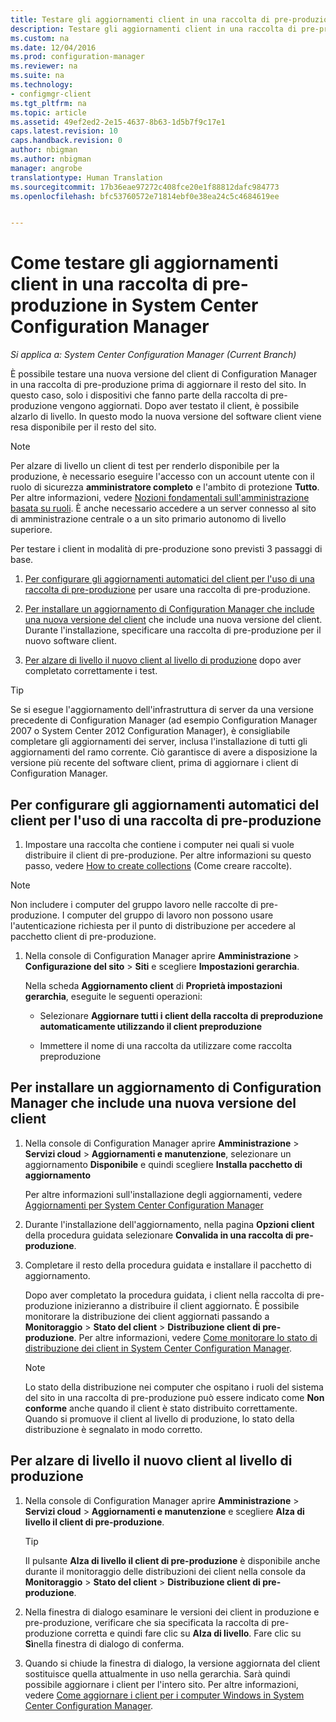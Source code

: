 ```yaml
---
title: Testare gli aggiornamenti client in una raccolta di pre-produzione | Documentazione Microsoft
description: Testare gli aggiornamenti client in una raccolta di pre-produzione in System Center Configuration Manager.
ms.custom: na
ms.date: 12/04/2016
ms.prod: configuration-manager
ms.reviewer: na
ms.suite: na
ms.technology:
- configmgr-client
ms.tgt_pltfrm: na
ms.topic: article
ms.assetid: 49ef2ed2-2e15-4637-8b63-1d5b7f9c17e1
caps.latest.revision: 10
caps.handback.revision: 0
author: nbigman
ms.author: nbigman
manager: angrobe
translationtype: Human Translation
ms.sourcegitcommit: 17b36eae97272c408fce20e1f88812dafc984773
ms.openlocfilehash: bfc53760572e71814ebf0e38ea24c5c4684619ee


---
```

# <a name="how-to-test-client-upgrades-in-a-preproduction-collection-in-system-center-configuration-manager"></a>Come testare gli aggiornamenti client in una raccolta di pre-produzione in System Center Configuration Manager

*Si applica a: System Center Configuration Manager (Current Branch)*

È possibile testare una nuova versione del client di Configuration Manager in una raccolta di pre-produzione prima di aggiornare il resto del sito.  In questo caso, solo i dispositivi che fanno parte della raccolta di pre-produzione vengono aggiornati. Dopo aver testato il client, è possibile alzarlo di livello. In questo modo la nuova versione del software client viene resa disponibile per il resto del sito.

> [!NOTE]
> Per alzare di livello un client di test per renderlo disponibile per la produzione, è necessario eseguire l'accesso con un account utente con il ruolo di sicurezza **amministratore completo** e l'ambito di protezione **Tutto**. Per altre informazioni, vedere [Nozioni fondamentali sull'amministrazione basata su ruoli](/sccm/core/understand/fundamentals-of-role-based-administration). È anche necessario accedere a un server connesso al sito di amministrazione centrale o a un sito primario autonomo di livello superiore.

 Per testare i client in modalità di pre-produzione sono previsti 3 passaggi di base.  

1.  [Per configurare gli aggiornamenti automatici del client per l'uso di una raccolta di pre-produzione](#BKMK_config) per usare una raccolta di pre-produzione.  

2.  [Per installare un aggiornamento di Configuration Manager che include una nuova versione del client](#BKMK_install) che include una nuova versione del client. Durante l'installazione, specificare una raccolta di pre-produzione per il nuovo software client.  

3.  [Per alzare di livello il nuovo client al livello di produzione](#BKMK_promote) dopo aver completato correttamente i test.  

> [!TIP]  
>  Se si esegue l'aggiornamento dell'infrastruttura di server da una versione precedente di Configuration Manager \(ad esempio Configuration Manager 2007 o System Center 2012 Configuration Manager\), è consigliabile completare gli aggiornamenti dei server, inclusa l'installazione di tutti gli aggiornamenti del ramo corrente. Ciò garantisce di avere a disposizione la versione più recente del software client, prima di aggiornare i client di Configuration Manager.  

##  <a name="a-namebkmkconfiga-to-configure-automatic-client-upgrades-to-use-a-preproduction-collection"></a><a name="BKMK_config"></a> Per configurare gli aggiornamenti automatici del client per l'uso di una raccolta di pre-produzione  

1. Impostare una raccolta che contiene i computer nei quali si vuole distribuire il client di pre-produzione. Per altre informazioni su questo passo, vedere [How to create collections](..\collections\create-collections.md) (Come creare raccolte).

> [!NOTE]
> Non includere i computer del gruppo lavoro nelle raccolte di pre-produzione. I computer del gruppo di lavoro non possono usare l'autenticazione richiesta per il punto di distribuzione per accedere al pacchetto client di pre-produzione.   

1.  Nella console di Configuration Manager aprire **Amministrazione** > **Configurazione del sito** > **Siti** e scegliere **Impostazioni gerarchia**.  

     Nella scheda **Aggiornamento client** di **Proprietà impostazioni gerarchia**, eseguite le seguenti operazioni:  

    -   Selezionare **Aggiornare tutti i client della raccolta di preproduzione automaticamente utilizzando il client preproduzione**  

    -   Immettere il nome di una raccolta da utilizzare come raccolta preproduzione  


##  <a name="a-namebkmkinstalla-to-install-a-configuration-manager-update-that-includes-a-new-version-of-the-client"></a><a name="BKMK_install"></a> Per installare un aggiornamento di Configuration Manager che include una nuova versione del client  

1.  Nella console di Configuration Manager aprire **Amministrazione** > **Servizi cloud** > **Aggiornamenti e manutenzione**, selezionare un aggiornamento **Disponibile** e quindi scegliere **Installa pacchetto di aggiornamento**  

     Per altre informazioni sull'installazione degli aggiornamenti, vedere [Aggiornamenti per System Center Configuration Manager](../../../../core/servers/manage/updates.md)  

2.  Durante l'installazione dell'aggiornamento, nella pagina **Opzioni client** della procedura guidata selezionare **Convalida in una raccolta di pre-produzione**.  

3.  Completare il resto della procedura guidata e installare il pacchetto di aggiornamento.  

     Dopo aver completato la procedura guidata, i client nella raccolta di pre-produzione inizieranno a distribuire il client aggiornato. È possibile monitorare la distribuzione dei client aggiornati passando a **Monitoraggio** > **Stato del client** > **Distribuzione client di pre-produzione**. Per altre informazioni, vedere [Come monitorare lo stato di distribuzione dei client in System Center Configuration Manager](../../../../core/clients/deploy/monitor-client-deployment-status.md).

    > [!NOTE]
    > Lo stato della distribuzione nei computer che ospitano i ruoli del sistema del sito in una raccolta di pre-produzione può essere indicato come **Non conforme** anche quando il client è stato distribuito correttamente. Quando si promuove il client al livello di produzione, lo stato della distribuzione è segnalato in modo corretto.

##  <a name="a-namebkmkpromotea-to-promote-the-new-client-to-production"></a><a name="BKMK_promote"></a> Per alzare di livello il nuovo client al livello di produzione  

1.  Nella console di Configuration Manager aprire **Amministrazione** > **Servizi cloud** > **Aggiornamenti e manutenzione** e scegliere **Alza di livello il client di pre-produzione**.

    > [!TIP]
    > Il pulsante **Alza di livello il client di pre-produzione** è disponibile anche durante il monitoraggio delle distribuzioni dei client nella console da **Monitoraggio** > **Stato del client** > **Distribuzione client di pre-produzione**.

2.  Nella finestra di dialogo esaminare le versioni dei client in produzione e pre-produzione, verificare che sia specificata la raccolta di pre-produzione corretta e quindi fare clic su **Alza di livello**. Fare clic su **Sì**nella finestra di dialogo di conferma.  

3.  Quando si chiude la finestra di dialogo, la versione aggiornata del client sostituisce quella attualmente in uso nella gerarchia. Sarà quindi possibile aggiornare i client per l'intero sito. Per altre informazioni, vedere [Come aggiornare i client per i computer Windows in System Center Configuration Manager](../../../../core/clients/manage/upgrade/upgrade-clients-for-windows-computers.md).  



<!--HONumber=Dec16_HO3-->


